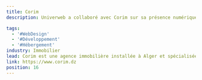 ```yaml
---
title: Corim
description: Univerweb a collaboré avec Corim sur sa présence numérique. Nous avons créé le site web et nous assurons son hébergement.

tags:
  - '#WebDesign'
  - '#Développement'
  - '#Hébergement'
industry: Immobilier
lead: Corim est une agence immobilière installée à Alger et spécialisée dans la location et la vente d'appartements, de villa, d'immeubles, de terrains, de locaux et de hangars.
link: https://www.corim.dz
position: 16
---
```

